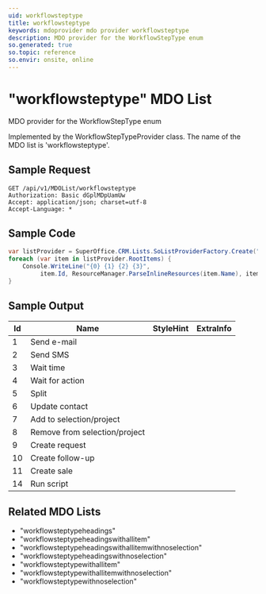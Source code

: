 ```yaml
---
uid: workflowsteptype
title: workflowsteptype
keywords: mdoprovider mdo provider workflowsteptype
description: MDO provider for the WorkflowStepType enum
so.generated: true
so.topic: reference
so.envir: onsite, online
---
```


# "workflowsteptype" MDO List
MDO provider for the WorkflowStepType enum



Implemented by the <see cref="T:SuperOffice.CRM.Lists.WorkflowStepTypeProvider">WorkflowStepTypeProvider</see> class.
The name of the MDO list is 'workflowsteptype'.




## Sample Request

```http!
GET /api/v1/MDOList/workflowsteptype
Authorization: Basic dGplMDpUamUw
Accept: application/json; charset=utf-8
Accept-Language: *

```

## Sample Code
```cs
var listProvider = SuperOffice.CRM.Lists.SoListProviderFactory.Create("workflowsteptype", forceFlatList: true);
foreach (var item in listProvider.RootItems) {
    Console.WriteLine("{0} {1} {2} {3}", 
         item.Id, ResourceManager.ParseInlineResources(item.Name), item.StyleHint, item.ExtraInfo);
}
```

## Sample Output

|Id   | Name  |StyleHint|ExtraInfo |
| --- | ----- | ------- | -------- |
|1|Send e-mail|||
|2|Send SMS|||
|3|Wait time|||
|4|Wait for action|||
|5|Split|||
|6|Update contact|||
|7|Add to selection/project|||
|8|Remove from selection/project|||
|9|Create request|||
|10|Create follow-up|||
|11|Create sale|||
|14|Run script|||


## Related MDO Lists

* "workflowsteptypeheadings"
* "workflowsteptypeheadingswithallitem"
* "workflowsteptypeheadingswithallitemwithnoselection"
* "workflowsteptypeheadingswithnoselection"
* "workflowsteptypewithallitem"
* "workflowsteptypewithallitemwithnoselection"
* "workflowsteptypewithnoselection"

